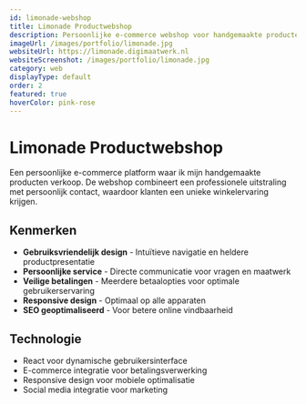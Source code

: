 ```yaml
---
id: limonade-webshop
title: Limonade Productwebshop
description: Persoonlijke e-commerce webshop voor handgemaakte producten met focus op kwaliteit en persoonlijk contact
imageUrl: /images/portfolio/limonade.jpg
websiteUrl: https://limonade.digimaatwerk.nl
websiteScreenshot: /images/portfolio/limonade.jpg
category: web
displayType: default
order: 2
featured: true
hoverColor: pink-rose
---
```


# Limonade Productwebshop

Een persoonlijke e-commerce platform waar ik mijn handgemaakte producten verkoop. De webshop combineert een professionele uitstraling met persoonlijk contact, waardoor klanten een unieke winkelervaring krijgen.

## Kenmerken

- **Gebruiksvriendelijk design** - Intuïtieve navigatie en heldere productpresentatie
- **Persoonlijke service** - Directe communicatie voor vragen en maatwerk
- **Veilige betalingen** - Meerdere betaalopties voor optimale gebruikerservaring
- **Responsive design** - Optimaal op alle apparaten
- **SEO geoptimaliseerd** - Voor betere online vindbaarheid

## Technologie

- React voor dynamische gebruikersinterface
- E-commerce integratie voor betalingsverwerking
- Responsive design voor mobiele optimalisatie
- Social media integratie voor marketing